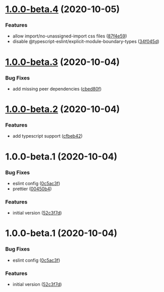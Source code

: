 # [1.0.0-beta.4](https://github.com/amfa-team/eslint-config-sbs/compare/v1.0.0-beta.3...v1.0.0-beta.4) (2020-10-05)


### Features

* allow import/no-unassigned-import css files ([87f4e59](https://github.com/amfa-team/eslint-config-sbs/commit/87f4e5992bfc3ac06f402631d0d088935941e2da))
* disable @typescript-eslint/explicit-module-boundary-types ([34f045d](https://github.com/amfa-team/eslint-config-sbs/commit/34f045d819fe0d628033a65c0224af85dca095e1))

# [1.0.0-beta.3](https://github.com/amfa-team/eslint-config-sbs/compare/v1.0.0-beta.2...v1.0.0-beta.3) (2020-10-04)


### Bug Fixes

* add missing peer dependencies ([cbed80f](https://github.com/amfa-team/eslint-config-sbs/commit/cbed80f60b53798e5a517f7de93f426f42042c4c))

# [1.0.0-beta.2](https://github.com/amfa-team/eslint-config-sbs/compare/v1.0.0-beta.1...v1.0.0-beta.2) (2020-10-04)


### Features

* add typescript support ([cfbeb42](https://github.com/amfa-team/eslint-config-sbs/commit/cfbeb42d88b327129427d34ac4943386cf85ee11))

# 1.0.0-beta.1 (2020-10-04)


### Bug Fixes

* eslint config ([0c5ac3f](https://github.com/amfa-team/eslint-config-sbs/commit/0c5ac3fdc5e23370b08b6a3543b5e490a17d39bc))
* prettier ([00450b4](https://github.com/amfa-team/eslint-config-sbs/commit/00450b4d0ebc9371c028e9d8e868f12e6a2f9c35))


### Features

* initial version ([52c3f7d](https://github.com/amfa-team/eslint-config-sbs/commit/52c3f7d677dbafcf595678685f64b1369fa2d70b))

# 1.0.0-beta.1 (2020-10-04)

### Bug Fixes

- eslint config ([0c5ac3f](https://github.com/amfa-team/eslint-config-sbs/commit/0c5ac3fdc5e23370b08b6a3543b5e490a17d39bc))

### Features

- initial version ([52c3f7d](https://github.com/amfa-team/eslint-config-sbs/commit/52c3f7d677dbafcf595678685f64b1369fa2d70b))
